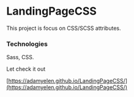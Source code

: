 # LandingPageCSS

This project is focus on CSS/SCSS attributes.



### Technologies

Sass, CSS.


Let check it out


[https://adamyelen.github.io/LandingPageCSS/](https://adamyelen.github.io/LandingPageCSS/)
